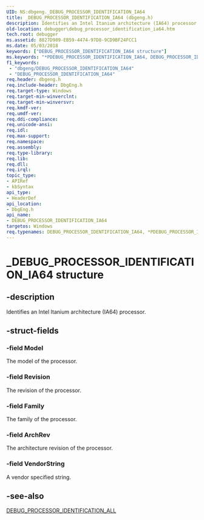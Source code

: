 ```yaml
---
UID: NS:dbgeng._DEBUG_PROCESSOR_IDENTIFICATION_IA64
title: _DEBUG_PROCESSOR_IDENTIFICATION_IA64 (dbgeng.h)
description: Identifies an Intel Itanium architecture (IA64) processor.
old-location: debugger\debug_processor_identification_ia64.htm
tech.root: debugger
ms.assetid: 8827D989-EB59-4474-97D8-9CD9BF24FCC1
ms.date: 05/03/2018
keywords: ["DEBUG_PROCESSOR_IDENTIFICATION_IA64 structure"]
ms.keywords: "*PDEBUG_PROCESSOR_IDENTIFICATION_IA64, DEBUG_PROCESSOR_IDENTIFICATION_IA64, DEBUG_PROCESSOR_IDENTIFICATION_IA64 structure [Windows Debugging], PDEBUG_PROCESSOR_IDENTIFICATION_IA64, PDEBUG_PROCESSOR_IDENTIFICATION_IA64 structure pointer [Windows Debugging], _DEBUG_PROCESSOR_IDENTIFICATION_IA64, dbgeng/DEBUG_PROCESSOR_IDENTIFICATION_IA64, dbgeng/PDEBUG_PROCESSOR_IDENTIFICATION_IA64, debugger.debug_processor_identification_ia64"
f1_keywords:
 - "dbgeng/DEBUG_PROCESSOR_IDENTIFICATION_IA64"
 - "DEBUG_PROCESSOR_IDENTIFICATION_IA64"
req.header: dbgeng.h
req.include-header: DbgEng.h
req.target-type: Windows
req.target-min-winverclnt: 
req.target-min-winversvr: 
req.kmdf-ver: 
req.umdf-ver: 
req.ddi-compliance: 
req.unicode-ansi: 
req.idl: 
req.max-support: 
req.namespace: 
req.assembly: 
req.type-library: 
req.lib: 
req.dll: 
req.irql: 
topic_type:
- APIRef
- kbSyntax
api_type:
- HeaderDef
api_location:
- DbgEng.h
api_name:
- DEBUG_PROCESSOR_IDENTIFICATION_IA64
targetos: Windows
req.typenames: DEBUG_PROCESSOR_IDENTIFICATION_IA64, *PDEBUG_PROCESSOR_IDENTIFICATION_IA64
---
```


# _DEBUG_PROCESSOR_IDENTIFICATION_IA64 structure


## -description


Identifies an Intel Itanium  architecture (IA64) processor.


## -struct-fields




### -field Model

The model of the processor.


### -field Revision

The revision of the processor.


### -field Family

The family of the processor.


### -field ArchRev

The architecture revision of the processor.


### -field VendorString

A vendor specified string.


## -see-also




<a href="https://docs.microsoft.com/windows-hardware/drivers/ddi/dbgeng/ns-dbgeng-_debug_processor_identification_all">DEBUG_PROCESSOR_IDENTIFICATION_ALL</a>
 

 

